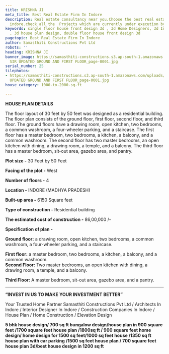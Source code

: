 ```yaml
---
title: KRISHNA JI
meta_title: Best Real Estate Firm In Indore
description: Real estate consultancy near you.Choose the best real estate firm in
  indore.check all the  Projects which are currently under execution by our Company
keywords: single floor house front design 3d , 3d Home Designers, 3d Interior Designers
  , 3d house plan design, double floor house front design 3d
pagetopic: Best Real Estate Firm In Indore
author: Samasthiti Constructions Pvt Ltd
robots: ''
heading: KRISHNA JI
banner_image: https://samasthiti-constructions.s3.ap-south-1.amazonaws.com/uploads/KRISHNA
  SIR UPDATED GROUND AND FIRST FLOOR_page-0001.jpg
serial_number: 25
tilephotos:
- https://samasthiti-constructions.s3.ap-south-1.amazonaws.com/uploads/KRISHNA SIR
  UPDATED GROUND AND FIRST FLOOR_page-0001.jpg
house_category: 1000-to-2000-sq-ft

---
```

**HOUSE PLAN DETAILS**

The floor layout of 30 feet by 50 feet was designed as a residential building. The floor plan consists of the ground floor, first floor, second floor, and third floor. The ground floors have a drawing room, open kitchen, two bedrooms, a common washroom, a four-wheeler parking, and a staircase. The first floor has a master bedroom, two bedrooms, a kitchen, a balcony, and a common washroom. The second floor has two master bedrooms, an open kitchen with dining, a drawing room, a temple, and a balcony. The third floor has a master bedroom, sit-out area, gazebo area, and pantry.

**Plot size -** 30 Feet by 50 Feet

**Facing of the plot -** West

**Number of floors -** 4

**Location -** INDORE (MADHYA PRADESH)

**Built-up area -** 6150 Square feet

**Type of construction -** Residential building

**The estimated cost of construction -** 86,00,000 /-

**Specification of plan -**

**Ground floor:** a drawing room, open kitchen, two bedrooms, a common washroom, a four-wheeler parking, and a staircase.

**First floor:** a master bedroom, two bedrooms, a kitchen, a balcony, and a common washroom.  
**Second Floor:** Two master bedrooms, an open kitchen with dining, a drawing room, a temple, and a balcony.

**Third Floor:** A master bedroom, sit-out area, gazebo area, and a pantry.

***

**“INVEST IN US TO MAKE YOUR INVESTMENT BETTER”**

Your Trusted Home Partner Samasthiti Constructions Pvt Ltd / Architects In Indore / Interior Designer In Indore / Construction Companies In Indore / House Plan / Home Construction / Elevation Design

**5 bhk house design/ 700 sq ft bungalow design/house plan in 900 square feet /1700 square feet house plan /1800sq ft / 900 square feet home design/ home design for 1500 sq feet/1000 sq feet house /1350 sq ft house plan with car parking /1500 sq feet house plan / 700 square feet house plan 3d/best house design in 1200 sq ft**